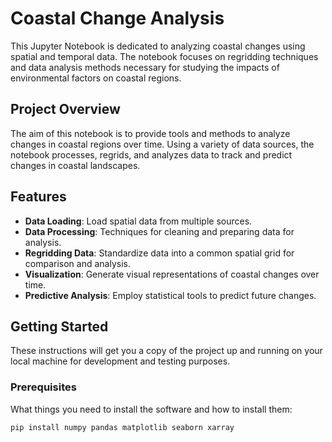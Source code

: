 # Coastal Change Analysis

This Jupyter Notebook is dedicated to analyzing coastal changes using spatial and temporal data. The notebook focuses on regridding techniques and data analysis methods necessary for studying the impacts of environmental factors on coastal regions.

## Project Overview
The aim of this notebook is to provide tools and methods to analyze changes in coastal regions over time. Using a variety of data sources, the notebook processes, regrids, and analyzes data to track and predict changes in coastal landscapes.

## Features
- **Data Loading**: Load spatial data from multiple sources.
- **Data Processing**: Techniques for cleaning and preparing data for analysis.
- **Regridding Data**: Standardize data into a common spatial grid for comparison and analysis.
- **Visualization**: Generate visual representations of coastal changes over time.
- **Predictive Analysis**: Employ statistical tools to predict future changes.

## Getting Started
These instructions will get you a copy of the project up and running on your local machine for development and testing purposes.

### Prerequisites
What things you need to install the software and how to install them:
```bash
pip install numpy pandas matplotlib seaborn xarray
